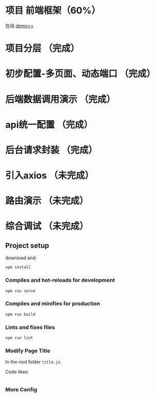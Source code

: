 # 项目 前端框架（60%）
在线 [demo>>](http://47.110.49.33:5002/index.html)
# 项目分层                       （完成）
# 初步配置-多页面、动态端口       （完成）
# 后端数据调用演示                （完成）
# api统一配置                    （完成）
# 后台请求封装                   （完成）


# 引入axios （未完成）
# 路由演示  （未完成）
# 综合调试  （未完成）



## Project setup

download and:

```
npm install
```
### Compiles and hot-reloads for development
```
npm run serve
```


### Compiles and minifies for production
```
npm run build
```

### Lints and fixes files
```
npm run lint
```

### Modify Page Title

In the root folder `title.js`.

Code likes:

```
```

### More Config
